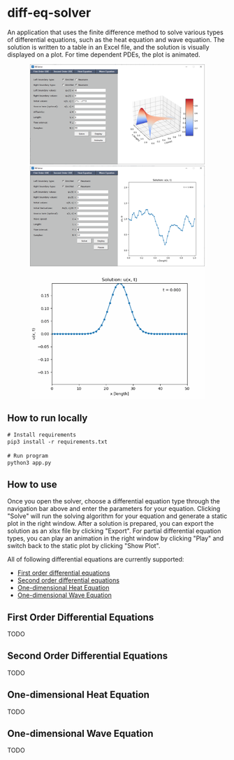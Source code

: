 # diff-eq-solver

An application that uses the finite difference method to solve various types of differential equations, such as the
heat equation and wave equation. The solution is written to a table in an Excel file, and the solution is visually 
displayed on a plot. For time dependent PDEs, the plot is animated.  

<p align="center">
  <img src="./images/demo_fig_1.PNG" style="width: 400px;">
  <img src="./images/demo_fig_3.PNG" style="width: 400px;">
  <img src="./images/demo_fig_2.gif" style="width: 400px;">
</p>

## How to run locally
```
# Install requirements
pip3 install -r requirements.txt

# Run program
python3 app.py
```

## How to use
Once you open the solver, choose a differential equation type through the navigation bar above and enter the parameters for your equation. Clicking "Solve" will run the solving algorithm for your equation and generate a static plot in the right window. After a solution is prepared, you can export the solution as an xlsx file by clicking "Export". For partial differential equation types, you can play an animation in the right window by clicking "Play" and switch back to the static plot by clicking "Show Plot".

All of following differential equations are currently supported:
- [First order differential equations](#first-order-differential-equations)
- [Second order differential equations](#second-order-differential-equations)
- [One-dimensional Heat Equation](#one-dimensional-heat-equation)
- [One-dimensional Wave Equation](#one-dimensional-wave-equation)

## First Order Differential Equations
TODO

## Second Order Differential Equations
TODO

## One-dimensional Heat Equation
TODO

## One-dimensional Wave Equation
TODO
